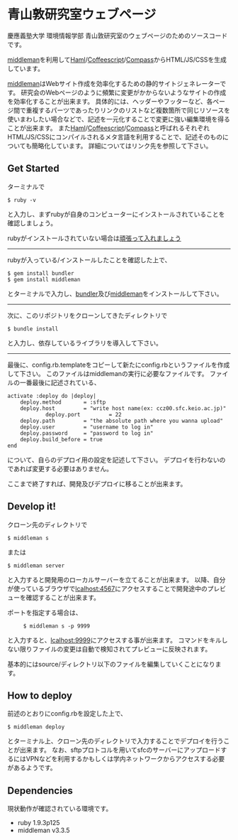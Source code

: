 青山敦研究室ウェブページ
=========

[middleman]: http://middlemanapp.com/
[bundler]: http://bundler.io/

慶應義塾大学 環境情報学部 青山敦研究室のウェブページのためのソースコードです。

[middleman][middleman]を利用して[Haml](http://haml.info/)/[Coffeescript](http://coffeescript.org/)/[Compass](http://compass-style.org/)からHTML/JS/CSSを生成しています。

[middleman][middleman]はWebサイト作成を効率化するための静的サイトジェネレーターです。
研究会のWebページのように頻繁に変更がかからないようなサイトの作成を効率化することが出来ます。
具体的には、ヘッダーやフッターなど、各ページ間で重複するパーツであったりリンクのリストなど複数箇所で同じリソースを使いまわしたい場合などで、記述を一元化することで変更に強い編集環境を得ることが出来ます。
また[Haml](http://haml.info/)/[Coffeescript](http://coffeescript.org/)/[Compass](http://compass-style.org/)と呼ばれるそれぞれHTML/JS/CSSにコンパイルされるメタ言語を利用することで、記述そのものについても簡略化しています。
詳細についてはリンク先を参照して下さい。

## Get Started

ターミナルで

	$ ruby -v

と入力し、まずrubyが自身のコンピューターにインストールされていることを確認しましょう。

rubyがインストールされていない場合は[頑張って入れましょう](https://www.google.co.jp/search?q=ruby+インストール&ie=utf-8&oe=utf-8&aq=t&rls=org.mozilla:ja-JP-mac:official&hl=ja&client=firefox-a)

---

rubyが入っている/インストールしたことを確認した上で、

	$ gem install bundler
	$ gem install middleman

とターミナルで入力し、[bundler][bundler]及び[middleman][middleman]をインストールして下さい。

---

次に、このリポジトリをクローンしてきたディレクトリで

	$ bundle install

と入力し、依存しているライブラリを導入して下さい。

---

最後に、config.rb.templateをコピーして新たにconfig.rbというファイルを作成して下さい。
このファイルはmiddlemanの実行に必要なファイルです。
ファイルの一番最後に記述されている、

	activate :deploy do |deploy|
		deploy.method       = :sftp
		deploy.host         = "write host name(ex: ccz00.sfc.keio.ac.jp)"
                deploy.port         = 22
		deploy.path         = "the absolute path where you wanna upload"
		deploy.user         = "username to log in"
		deploy.password     = "password to log in"
		deploy.build_before = true
	end

について、自らのデプロイ用の設定を記述して下さい。
デプロイを行わないのであれば変更する必要はありません。

ここまで終了すれば、開発及びデプロイに移ることが出来ます。

## Develop it!

クローン先のディレクトリで

	$ middleman s

または

	$ middleman server

と入力すると開発用のローカルサーバーを立てることが出来ます。
以降、自分が使っているブラウザで[lcalhost:4567](localhost:4567)にアクセスすることで開発途中のプレビューを確認することが出来ます。

ポートを指定する場合は、

         $ middleman s -p 9999

と入力すると、[lcalhost:9999](localhost:9999)にアクセスする事が出来ます。
コマンドをキルしない限りファイルの変更は自動で検知されてプレビューに反映されます。

基本的にはsource/ディレクトリ以下のファイルを編集していくことになります。

## How to deploy

前述のとおりにconfig.rbを設定した上で、

	$ middleman deploy

とターミナル上、クローン先のディレクトリで入力することでデプロイを行うことが出来ます。
なお、sftpプロトコルを用いてsfcのサーバーにアップロードするにはVPNなどを利用するかもしくは学内ネットワークからアクセスする必要があるようです。

## Dependencies

現状動作が確認されている環境です。

- ruby 1.9.3p125
- middleman v3.3.5
